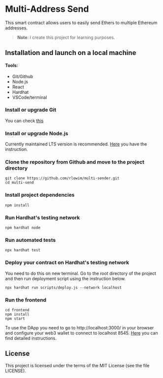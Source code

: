 # Multi-Address Send

This smart contract allows users to easily send Ethers to multiple Ethereum addresses.

> **Note**: I create this project for learning purposes.

## Installation and launch on a local machine

#### Tools:

- Git/Github
- Node.js
- React
- Hardhat
- VSCode/terminal

### Install or upgrade Git

You can check [this](https://git-scm.com/book/en/v2/Getting-Started-Installing-Git)

### Install or upgrade Node.js

Currently maintained LTS version is recommended.
[Here](https://nodejs.org/en/download/package-manager) you have the instruction.

### Clone the repository from Github and move to the project directory

```shell
git clone https://github.com/rlowim/multi-sender.git
cd multi-send
```

### Install project dependencies

```shell
npm install
```

### Run Hardhat's testing network

```shell
npm hardhat node
```

### Run automated tests

```shell
npx hardhat test
```

### Deploy your contract on Hardhat's testing network

You need to do this on new terminal. Go to the root directory of the project and then run deployment script using the instruction below.

```shell
npx hardhat run scripts/deploy.js --network localhost
```

### Run the frontend

```shell
cd frontend
npm install
npm start
```

To use the DApp you need to go to http://localhost:3000/ in your browser and configure your web3 wallet to connect to localhost 8545. [Here](https://medium.com/@kaishinaw/connecting-metamask-with-a-local-hardhat-network-7d8cea604dc6) you can find detailed instructions.

## License

This project is licensed under the terms of the MIT License (see the file LICENSE).
